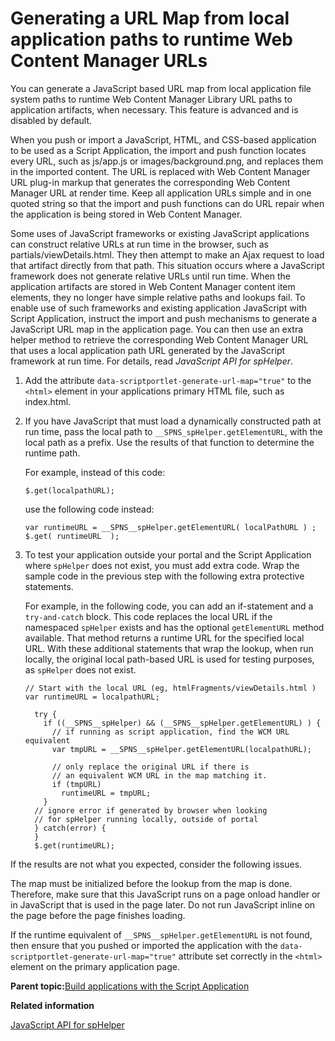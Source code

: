 # Generating a URL Map from local application paths to runtime Web Content Manager URLs 

You can generate a JavaScript based URL map from local application file system paths to runtime Web Content Manager Library URL paths to application artifacts, when necessary. This feature is advanced and is disabled by default.

When you push or import a JavaScript, HTML, and CSS-based application to be used as a Script Application, the import and push function locates every URL, such as js/app.js or images/background.png, and replaces them in the imported content. The URL is replaced with Web Content Manager URL plug-in markup that generates the corresponding Web Content Manager URL at render time. Keep all application URLs simple and in one quoted string so that the import and push functions can do URL repair when the application is being stored in Web Content Manager.

Some uses of JavaScript frameworks or existing JavaScript applications can construct relative URLs at run time in the browser, such as partials/viewDetails.html. They then attempt to make an Ajax request to load that artifact directly from that path. This situation occurs where a JavaScript framework does not generate relative URLs until run time. When the application artifacts are stored in Web Content Manager content item elements, they no longer have simple relative paths and lookups fail. To enable use of such frameworks and existing application JavaScript with Script Application, instruct the import and push mechanisms to generate a JavaScript URL map in the application page. You can then use an extra helper method to retrieve the corresponding Web Content Manager URL that uses a local application path URL generated by the JavaScript framework at run time. For details, read *JavaScript API for spHelper*.

1.  Add the attribute `data-scriptportlet-generate-url-map="true"` to the `<html>` element in your applications primary HTML file, such as index.html.

2.  If you have JavaScript that must load a dynamically constructed path at run time, pass the local path to `__SPNS_spHelper.getElementURL`, with the local path as a prefix. Use the results of that function to determine the runtime path.

    For example, instead of this code:

    ```
    $.get(localpathURL);
    ```

    use the following code instead:

    ```
    var runtimeURL = __SPNS__spHelper.getElementURL( localPathURL ) ;
    $.get( runtimeURL  );
    ```

3.  To test your application outside your portal and the Script Application where `spHelper` does not exist, you must add extra code. Wrap the sample code in the previous step with the following extra protective statements.

    For example, in the following code, you can add an if-statement and a `try-and-catch` block. This code replaces the local URL if the namespaced `spHelper` exists and has the optional `getElementURL` method available. That method returns a runtime URL for the specified local URL. With these additional statements that wrap the lookup, when run locally, the original local path-based URL is used for testing purposes, as `spHelper` does not exist.

    ```
    // Start with the local URL (eg, htmlFragments/viewDetails.html )
    var runtimeURL = localpathURL;    
             
      try { 
        if ((__SPNS__spHelper) && (__SPNS__spHelper.getElementURL) ) {
          // if running as script application, find the WCM URL equivalent
          var tmpURL = __SPNS__spHelper.getElementURL(localpathURL);  
    
          // only replace the original URL if there is 
          // an equivalent WCM URL in the map matching it.
          if (tmpURL)
            runtimeURL = tmpURL;   
        }
      // ignore error if generated by browser when looking 
      // for spHelper running locally, outside of portal
      } catch(error) { 
      }
      $.get(runtimeURL);
    ```


If the results are not what you expected, consider the following issues.

The map must be initialized before the lookup from the map is done. Therefore, make sure that this JavaScript runs on a page onload handler or in JavaScript that is used in the page later. Do not run JavaScript inline on the page before the page finishes loading.

If the runtime equivalent of `__SPNS__spHelper.getElementURL` is not found, then ensure that you pushed or imported the application with the `data-scriptportlet-generate-url-map="true"` attribute set correctly in the `<html>` element on the primary application page.

**Parent topic:**[Build applications with the Script Application](../script-portlet/build_apps.md)

**Related information**  


[JavaScript API for spHelper ](../script-portlet/cmd_line_api.md)

